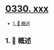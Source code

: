 # [0330. xxx](https://github.com/Tdahuyou/TNotes.leetcode/tree/main/notes/0330.%20xxx)

<!-- region:toc -->

- [1. 📝 概述](#1--概述)

<!-- endregion:toc -->

## 1. 📝 概述
